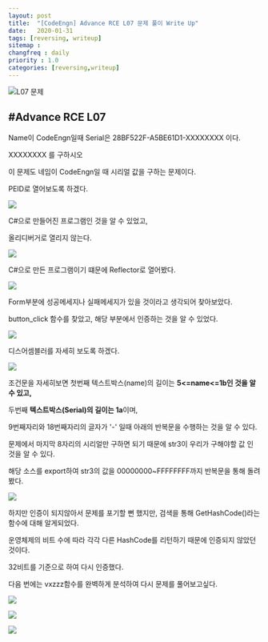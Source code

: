 ```yaml
---
layout: post
title:  "[CodeEngn] Advance RCE L07 문제 풀이 Write Up"
date:   2020-01-31
tags: [reversing, writeup]
sitemap :
changfreq : daily
priority : 1.0
categories: [reversing,writeup]
---
```


![L07 문제](https://img1.daumcdn.net/thumb/R1280x0/?scode=mtistory2&fname=https%3A%2F%2Fk.kakaocdn.net%2Fdn%2FdO5GfY%2FbtqBE1Wz3Gu%2FaPLNCANZrwVXeGQY56lqTK%2Fimg.png)

#Advance RCE L07
---
Name이 CodeEngn일때 Serial은 28BF522F-A5BE61D1-XXXXXXXX 이다.

XXXXXXXX 를 구하시오

이 문제도 네임이 CodeEngn일 때 시리얼 값을 구하는 문제이다.

PEID로 열어보도록 하겠다.

![](https://img1.daumcdn.net/thumb/R1280x0/?scode=mtistory2&fname=https%3A%2F%2Fk.kakaocdn.net%2Fdn%2FdjJDuS%2FbtqBDcreej2%2Fpq2I4de4QQl5tWfiH34iy0%2Fimg.png)

C#으로 만들어진 프로그램인 것을 알 수 있었고,

올리디버거로 열리지 않는다.

![](https://img1.daumcdn.net/thumb/R1280x0/?scode=mtistory2&fname=https%3A%2F%2Fk.kakaocdn.net%2Fdn%2FbSIOou%2FbtqBCU5m4Cm%2FPEGlOxiMgmJL9ZUktegiDK%2Fimg.png)

C#으로 만든 프로그램이기 떄문에 Reflector로 열어봤다.

![](https://img1.daumcdn.net/thumb/R1280x0/?scode=mtistory2&fname=https%3A%2F%2Fk.kakaocdn.net%2Fdn%2FrgW3o%2FbtqBEBcKV3t%2FKjl3pXkFNOhReSaSpJ3X90%2Fimg.png)

Form부분에 성공메세지나 실패메세지가 있을 것이라고 생각되어 찾아보았다.

button_click 함수를 찾았고, 해당 부분에서 인증하는 것을 알 수 있었다.

![](https://img1.daumcdn.net/thumb/R1280x0/?scode=mtistory2&fname=https%3A%2F%2Fk.kakaocdn.net%2Fdn%2FkZ1Pg%2FbtqBBVwYP2m%2FsL3ZIfr48actHsuM35NPa1%2Fimg.png)

디스어셈블러를 자세히 보도록 하겠다.

![](https://img1.daumcdn.net/thumb/R1280x0/?scode=mtistory2&fname=https%3A%2F%2Fk.kakaocdn.net%2Fdn%2FqaaO6%2FbtqBE0ci2mu%2FaxFjInEzd6eKX5I15XgUPk%2Fimg.png)

조건문을 자세히보면 첫번째 텍스트박스(name)의 길이는 <b>5<=name<=1b인 것을 알 수 있고,</b>

두번째 <b>텍스트박스(Serial)의 길이는 1a</b>이며,

9번째자리와 18번째자리의 글자가 '-' 일때 아래의 반복문을 수행하는 것을 알 수 있다.

문제에서 마지막 8자리의 시리얼만 구하면 되기 때문에 str3이 우리가 구해야할 값 인 것을 알 수 있다.

해당 소스를 export하여 str3의 값을 00000000~FFFFFFFF까지 반복문을 통해 돌려봤다.

![](https://img1.daumcdn.net/thumb/R1280x0/?scode=mtistory2&fname=https%3A%2F%2Fk.kakaocdn.net%2Fdn%2FbM0SIE%2FbtqBD13YK66%2F1GOiz2Lf0eqkhyh3XBqQJ1%2Fimg.png)

하지만 인증이 되지않아서 문제를 포기할 뻔 했지만, 검색을 통해 GetHashCode()라는 함수에 대해 알게되었다.

운영체제의 비트 수에 따라 각각 다른 HashCode를 리턴하기 때문에 인증되지 않았던 것이다.

32비트를 기준으로 하여 다시 인증했다.

다음 번에는 vxzzz함수를 완벽하게 분석하여 다시 문제를 풀어보고싶다.

![](https://img1.daumcdn.net/thumb/R1280x0/?scode=mtistory2&fname=https%3A%2F%2Fk.kakaocdn.net%2Fdn%2FcfjOp1%2FbtqBE0Khxnn%2FqknoASJVMr0OMp4KKxKfA1%2Fimg.png)

![](https://img1.daumcdn.net/thumb/R1280x0/?scode=mtistory2&fname=https%3A%2F%2Fk.kakaocdn.net%2Fdn%2FnpjpU%2FbtqBCVcmAE6%2FBag9DdEp8a1b0w7OYGr6hK%2Fimg.png)

![](https://img1.daumcdn.net/thumb/R1280x0/?scode=mtistory2&fname=https%3A%2F%2Fk.kakaocdn.net%2Fdn%2FcWjVsE%2FbtqBE1vDO0A%2FNbLqY5dYXDph1j56rxDmJk%2Fimg.png)